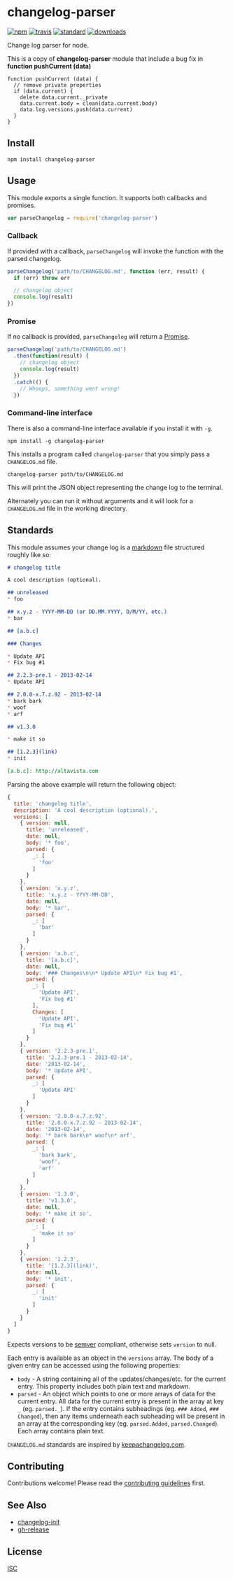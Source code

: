 # changelog-parser

[![npm][npm-img]][npm-url] [![travis][travis-img]][travis-url] [![standard][standard-image]][standard-url] [![downloads][downloads-img]][npm-url]

Change log parser for node.

This is a copy of __changelog-parser__ module that include a bug fix in __function pushCurrent (data)__
```
function pushCurrent (data) {
  // remove private properties
  if (data.current) {
    delete data.current._private    
    data.current.body = clean(data.current.body)
    data.log.versions.push(data.current)
  }
}
```

[npm-img]: https://img.shields.io/npm/v/changelog-parser.svg?style=flat-square
[npm-url]: https://www.npmjs.com/package/changelog-parser
[travis-img]: https://img.shields.io/travis/hypermodules/changelog-parser.svg?style=flat-square
[travis-url]: https://travis-ci.org/hypermodules/changelog-parser
[standard-image]: https://img.shields.io/badge/code%20style-standard-brightgreen.svg?style=flat-square
[standard-url]: http://standardjs.com/
[downloads-img]: https://img.shields.io/npm/dm/changelog-parser.svg?style=flat-square

## Install

```
npm install changelog-parser
```

## Usage

This module exports a single function. It supports both callbacks and promises.

```js
var parseChangelog = require('changelog-parser')
```

### Callback

If provided with a callback, `parseChangelog` will invoke the function with the parsed changelog.

```js
parseChangelog('path/to/CHANGELOG.md', function (err, result) {
  if (err) throw err

  // changelog object
  console.log(result)
})
```

### Promise

If no callback is provided, `parseChangelog` will return a [Promise](https://developer.mozilla.org/en-US/docs/Web/JavaScript/Reference/Global_Objects/Promise).

```js
parseChangelog('path/to/CHANGELOG.md')
  .then(function(result) {
    // changelog object
    console.log(result)
  })
  .catch(() {
    // Whoops, something went wrong!
  })
```

### Command-line interface

There is also a command-line interface available if you install it with `-g`.

```
npm install -g changelog-parser
```

This installs a program called `changelog-parser` that you simply pass a `CHANGELOG.md` file.

```
changelog-parser path/to/CHANGELOG.md
```

This will print the JSON object representing the change log to the terminal.

Alternately you can run it without arguments and it will look for a `CHANGELOG.md` file in the working directory.

## Standards

This module assumes your change log is a [markdown](http://daringfireball.net/projects/markdown/syntax) file structured roughly like so:

```md
# changelog title

A cool description (optional).

## unreleased
* foo

## x.y.z - YYYY-MM-DD (or DD.MM.YYYY, D/M/YY, etc.)
* bar

## [a.b.c]

### Changes

* Update API
* Fix bug #1

## 2.2.3-pre.1 - 2013-02-14
* Update API

## 2.0.0-x.7.z.92 - 2013-02-14
* bark bark
* woof
* arf

## v1.3.0

* make it so

## [1.2.3](link)
* init

[a.b.c]: http://altavista.com
```

Parsing the above example will return the following object:

```js
{
  title: 'changelog title',
  description: 'A cool description (optional).',
  versions: [
    { version: null,
      title: 'unreleased',
      date: null,
      body: '* foo',
      parsed: {
        _: [
          'foo'
        ]
      }
    },
    { version: 'x.y.z',
      title: 'x.y.z - YYYY-MM-DD',
      date: null,
      body: '* bar',
      parsed: {
        _: [
          'bar'
        ]
      }
    },
    { version: 'a.b.c',
      title: '[a.b.c]',
      date: null,
      body: '### Changes\n\n* Update API\n* Fix bug #1',
      parsed: {
        _: [
          'Update API',
          'Fix bug #1'
        ],
        Changes: [
          'Update API',
          'Fix bug #1'
        ]
      }
    },
    { version: '2.2.3-pre.1',
      title: '2.2.3-pre.1 - 2013-02-14',
      date: '2013-02-14',
      body: '* Update API',
      parsed: {
        _: [
          'Update API'
        ]
      }
    },
    { version: '2.0.0-x.7.z.92',
      title: '2.0.0-x.7.z.92 - 2013-02-14',
      date: '2013-02-14',
      body: '* bark bark\n* woof\n* arf',
      parsed: {
        _: [
          'bark bark',
          'woof',
          'arf'
        ]
      }
    },
    { version: '1.3.0',
      title: 'v1.3.0',
      date: null,
      body: '* make it so',
      parsed: {
        _: [
          'make it so'
        ]
      }
    },
    { version: '1.2.3',
      title: '[1.2.3](link)',
      date: null,
      body: '* init',
      parsed: {
        _: [
          'init'
        ]
      }
    }
  ]
}
```

Expects versions to be [semver](http://semver.org/) compliant, otherwise sets `version` to null.

Each entry is available as an object in the `versions` array. The body of a given entry can be accessed using the following properties:

- `body` - A string containing all of the updates/changes/etc. for the current entry. This property includes both plain text and markdown.
- `parsed` - An object which points to one or more arrays of data for the current entry. All data for the current entry is present in the array at key `_` (eg. `parsed._`). If the entry contains subheadings (eg. `### Added`, `### Changed`), then any items underneath each subheading will be present in an array at the corresponding key (eg. `parsed.Added`, `parsed.Changed`). Each array contains plain text.

`CHANGELOG.md` standards are inspired by [keepachangelog.com](http://keepachangelog.com/).

## Contributing

Contributions welcome! Please read the [contributing guidelines](CONTRIBUTING.md) first.

## See Also

- [changelog-init](https://github.com/bcomnes/changelog-init)
- [gh-release](https://github.com/hypermodules/gh-release)

## License

[ISC](LICENSE.md)
